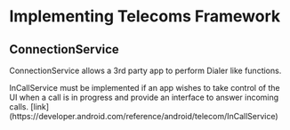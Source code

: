 # Implementing Telecoms Framework

## ConnectionService 

<p>
ConnectionService allows a 3rd party app to perform Dialer like functions. 
</p>

<p>
InCallService must be implemented if an app wishes to take control of the UI when a call is in progress
and provide an interface to answer incoming calls. [link](https://developer.android.com/reference/android/telecom/InCallService)
</p>